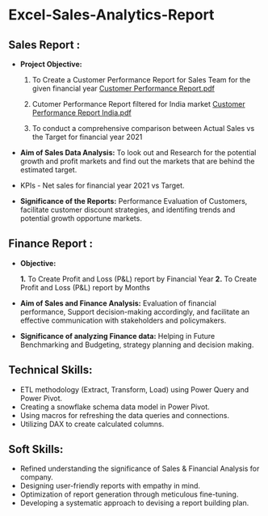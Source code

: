 # Excel-Sales-Analytics-Report
## Sales Report :


- **Project Objective:** 

    1. To Create a Customer Performance Report for Sales Team for the given financial year [Customer Performance Report.pdf](https://github.com/Ayush-0906/Excel-Sales-Analytics/blob/4057f28097e247b99d1fa35c8dc99872e5d202ae/Customer%20Performance%20Report.pdf)
    
    2. Cutomer Performance Report filtered for India market [Customer Performance Report India.pdf](https://github.com/Ayush-0906/Excel-Sales-Analytics/blob/f994cafd528c2d4ac439550e671300a2bab15bce/Customer%20Performance%20Report%20India.pdf)

    3. To conduct a comprehensive comparison between Actual Sales vs the Target for financial year 2021 

- **Aim of Sales Data Analysis:** To look out and Research for the potential growth and profit markets and find out the markets that are behind the estimated target.

- KPIs - Net sales for financial year 2021 vs Target.

- **Significance of the Reports:** Performance Evaluation of Customers, facilitate customer discount strategies, and identifing trends and potential growth opportune markets.


## Finance Report :

- **Objective:** 

    **1.** To Create Profit and Loss (P&L) report by Financial Year 
   **2.** To Create Profit and Loss (P&L) report by Months 

- **Aim of Sales and Finance Analysis:** Evaluation of financial performance, Support decision-making accordingly, and facilitate an effective communication with stakeholders and policymakers.

- **Significance of analyzing Finance data:** Helping in Future Benchmarking and Budgeting, strategy planning and decision making.


## Technical Skills:
- ETL methodology (Extract, Transform, Load) using Power Query and Power Pivot.
- Creating a snowflake schema data model in Power Pivot.
- Using macros for refreshing the data queries and connections.
- Utilizing DAX to create calculated columns.

## Soft Skills:
- Refined understanding the significance of Sales & Financial Analysis for company.
- Designing user-friendly reports with empathy in mind.
- Optimization of report generation through meticulous fine-tuning.
- Developing a systematic approach to devising a report building plan.
